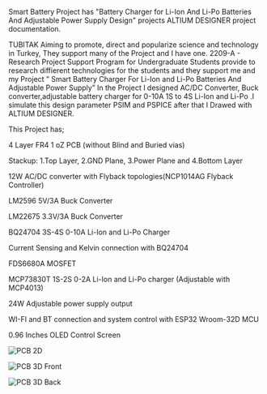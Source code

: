 Smart Battery Project has "Battery Charger for Li-Ion And Li-Po Batteries And Adjustable Power Supply Design" projects ALTIUM DESIGNER project documentation.

TUBITAK Aiming to promote, direct and popularize science and technology in Turkey, They support many of the Project and I have one. 2209-A - Research Project Support Program for Undergraduate Students provide to research diffierent technologies for the students and they support me and my Project ” Smart Battery Charger For Li-Ion and Li-Po Batteries And Adjustable Power Supply” In the Project I designed AC/DC Converter, Buck converter,adjustable battery charger for 0-10A 1S to 4S Li-Ion and Li-Po .I simulate this design parameter PSIM and PSPICE after that I Drawed with ALTIUM DESIGNER.

This Project has; 

4 Layer FR4 1 oZ PCB (without Blind and Buried vias)

Stackup: 1.Top Layer, 2.GND Plane, 3.Power Plane and 4.Bottom Layer

12W AC/DC converter with Flyback topologies(NCP1014AG Flyback Controller)

LM2596 5V/3A Buck Converter

LM22675 3.3V/3A Buck Converter 

BQ24704 3S-4S 0-10A Li-Ion and Li-Po Charger 

Current Sensing and Kelvin connection with BQ24704

FDS6680A MOSFET

MCP73830T 1S-2S 0-2A Li-Ion and Li-Po charger (Adjustable with MCP4013)

24W Adjustable power supply output

WI-FI and BT connection and system control with ESP32 Wroom-32D MCU 

0.96 Inches OLED Control Screen 

![PCB 2D](https://user-images.githubusercontent.com/67636340/138589157-cde70bc7-9953-45c6-9fa5-315a10809b0b.PNG)

![PCB 3D Front](https://user-images.githubusercontent.com/67636340/138589165-3296cbfc-25cd-4666-aae2-b4b6526a3af1.PNG)

![PCB 3D Back](https://user-images.githubusercontent.com/67636340/138589167-19716441-a29b-4878-aecb-33a37d61350f.PNG)
